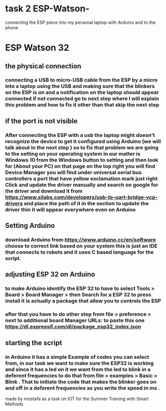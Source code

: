 # task 2 ESP-Watson-
connecting the ESP piece into my personal laptop with Arduino and to the phone



# ESP Watson 32
## the physical connection
###  connecting a USB to micro-USB cable from the ESP by a micro into a laptop using the USB and making sure that the blinkers on the ESP is on and a notification on the laptop should appear connected if not connected go to next step where I will explain this problem and how to fix it other than that skip the next step 
## if the port is not visible 
### After connecting the ESP with a usb the laptop might doesn't recognize the device to get it configured using Arduino (we will talk about in the next step ) so to fix that problem we are going to the setting on your operating system in our matter is Windows 10 from the Windows button to setting and then look for (About your PC) on that page on the top right you will find Device Manager you will find under universal serial bus controllers a port that have yellow exclamation mark just right Click and update the driver manually and search on google for the driver and download it from https://www.silabs.com/developers/usb-to-uart-bridge-vcp-drivers and place the path of it in the section to update the driver thin it will appear everywhere even on Arduino
## Setting Arduino
### download Arduino from https://www.arduino.cc/en/software choose to correct link based on your system this is just an IDE that connects to robots and it uses C based language for the script.
## adjusting ESP 32 on Arduino 
### to make Arduino identify the ESP 32 to have to select Tools > Board > Board Manager > then Search for a ESP 32 to press install it is actually a package that allow you to controls the ESP 
### after that you have to do other step from file > preference > next to additional board Manager URLs: to paste this one https://dl.espressif.com/dl/package_esp32_index.json
## starting the script 
### in Arduino it has a simple Example of codes you can select from, in our task we want to make sure the ESP32 is working and since it has a led on it we want from the led to blink in a deferent frequencies to do that from file >  examples > Basic > Blink . That to initiate the code that makes the blinker goes on and off in a deferent frequencies as you write the speed in ms . 

made by mostafa as a task on IOT for the Summer Training with Smart Methods  
   
